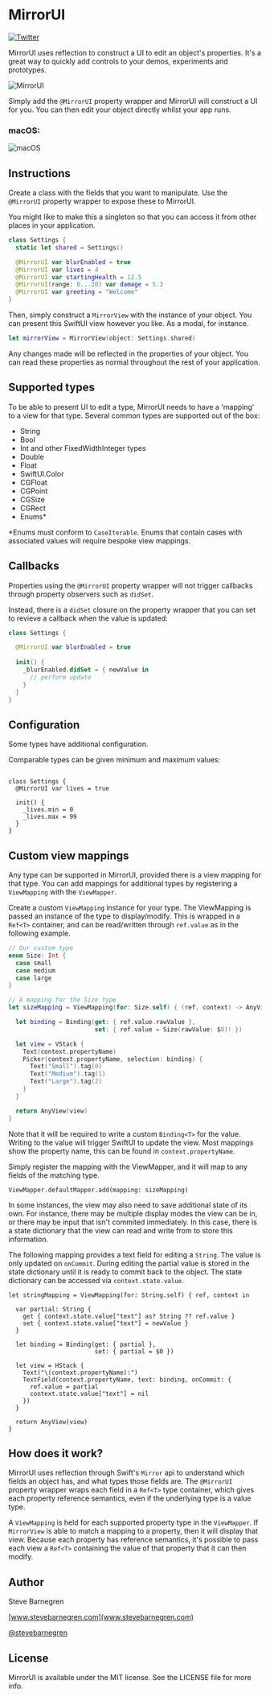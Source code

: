 # MirrorUI

[![Twitter](https://img.shields.io/badge/contact-@stevebarnegren-blue.svg?style=flat)](https://twitter.com/stevebarnegren)

MirrorUI uses reflection to construct a UI to edit an object's properties. It's a great way to quickly add controls to your demos, experiments and prototypes.

![MirrorUI](https://user-images.githubusercontent.com/6288713/109871391-102e2c00-7c63-11eb-8f64-0e63a8301daf.gif)

Simply add the `@MirrorUI` property wrapper and MirrorUI will construct a UI for you. You can then edit your object directly whilst your app runs.

### macOS:

![macOS](https://user-images.githubusercontent.com/6288713/109872686-a9aa0d80-7c64-11eb-84d4-2bea36bd6fdd.png)

## Instructions

Create a class with the fields that you want to manipulate. Use the `@MirrorUI` property wrapper to expose these to MirrorUI.

You might like to make this a singleton so that you can access it from other places in your application.

```swift
class Settings {
  static let shared = Settings()

  @MirrorUI var blurEnabled = true
  @MirrorUI var lives = 4
  @MirrorUI var startingHealth = 12.5
  @MirrorUI(range: 0...20) var damage = 5.3
  @MirrorUI var greeting = "Welcome"
}

```

Then, simply construct a `MirrorView` with the instance of your object. You can present this SwiftUI view however you like. As a modal, for instance.

```swift
let mirrorView = MirrorView(object: Settings.shared)
```

Any changes made will be reflected in the properties of your object. You can read these properties as normal throughout the rest of your application.

## Supported types

To be able to present UI to edit a type, MirrorUI needs to have a 'mapping' to a view for that type. Several common types are supported out of the box:

- String
- Bool
- Int and other FixedWidthInteger types
- Double
- Float
- SwiftUI.Color
- CGFloat
- CGPoint
- CGSize
- CGRect
- Enums*

*Enums must conform to `CaseIterable`. Enums that contain cases with associated values will require bespoke view mappings.

## Callbacks

Properties using the `@MirrorUI` property wrapper will not trigger callbacks through property observers such as `didSet`.

Instead, there is a `didSet` closure on the property wrapper that you can set to revieve a callback when the value is updated:

```swift
class Settings {

  @MirrorUI var blurEnabled = true
  
  init() {
    _blurEnabled.didSet = { newValue in
      // perform update
    }
  }
}
```


## Configuration

Some types have additional configuration.

Comparable types can be given minimum and maximum values:

```

class Settings {
  @MirrorUI var lives = true

  init() {
    _lives.min = 0
    _lives.max = 99
  }
}
```

## Custom view mappings

Any type can be supported in MirrorUI, provided there is a view mapping for that type. You can add mappings for additional types by registering a `ViewMapping` with the `ViewMapper`.

Create a custom `ViewMapping` instance for your type. The ViewMapping is passed an instance of the type to display/modify. This is wrapped in a `Ref<T>` container, and can be read/written through `ref.value` as in the following example.

```swift
// Our custom type
enum Size: Int {
  case small
  case medium
  case large
}

// A mapping for the Size type
let sizeMapping = ViewMapping(for: Size.self) { (ref, context) -> AnyView in

  let binding = Binding(get: { ref.value.rawValue },
                        set: { ref.value = Size(rawValue: $0)! })

  let view = VStack {
    Text(context.propertyName)
    Picker(context.propertyName, selection: binding) {
      Text("Small").tag(0)
      Text("Medium").tag(1)
      Text("Large").tag(2)
    }
  }

  return AnyView(view)
}
```

Note that it will be required to write a custom `Binding<T>` for the value. Writing to the value will trigger SwiftUI to update the view. Most mappings show the property name, this can be found in `context.propertyName`.

Simply register the mapping with the ViewMapper, and it will map to any fields of the matching type.

```
ViewMapper.defaultMapper.add(mapping: sizeMapping)
```

In some instances, the view may also need to save additional state of its own. For instance, there may be multiple display modes the view can be in, or there may be input that isn't commited immediately. In this case, there is a state dictionary that the view can read and write from to store this information.

The following mapping provides a text field for editing a `String`. The value is only updated on `onCommit`. During editing the partial value is stored in the state dictionary until it is ready to commit back to the object. The state dictionary can be accessed via `context.state.value`.

```
let stringMapping = ViewMapping(for: String.self) { ref, context in

  var partial: String {
    get { context.state.value["text"] as? String ?? ref.value }
    set { context.state.value["text"] = newValue }
  }

  let binding = Binding(get: { partial },
                        set: { partial = $0 })

  let view = HStack {
    Text("\(context.propertyName):")
    TextField(context.propertyName, text: binding, onCommit: {
      ref.value = partial
      context.state.value["text"] = nil
    })
  }

  return AnyView(view)
}
```

## How does it work?

MirrorUI uses reflection through Swift's `Mirror` api to understand which fields an object has, and what types those fields are. The `@MirrorUI` property wrapper wraps each field in a `Ref<T>` type container, which gives each property reference semantics, even if the underlying type is a value type.

A `ViewMapping` is held for each supported property type in the `ViewMapper`. If `MirrorView` is able to match a mapping to a property, then it will display that view. Because each property has reference semantics, it's possible to pass each view a `Ref<T>` containing the value of that property that it can then modify.

## Author

Steve Barnegren

[www.stevebarnegren.com](www.stevebarnegren.com)

[@stevebarnegren](twitter.com/stevebarnegren)

## License

MirrorUI is available under the MIT license. See the LICENSE file for more info.

